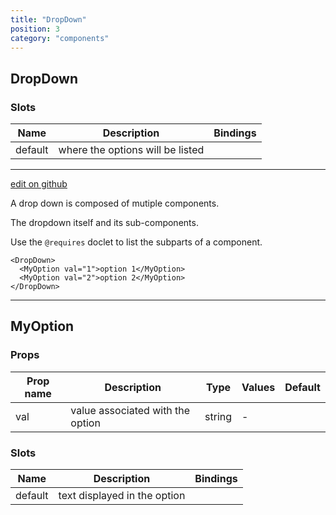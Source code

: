 ```yaml
---
title: "DropDown"
position: 3
category: "components"
---
```


## DropDown

### Slots

| Name    | Description                      | Bindings |
| ------- | -------------------------------- | -------- |
| default | where the options will be listed |          |

---

<a href="https://github.com/vue-styleguidist/vue-styleguidist/edit/dev/examples/docgen-nuxt/components/DropDown/ReadMe.md" class="docgen-edit-link">edit on github</a>

A drop down is composed of mutiple components.

The dropdown itself and its sub-components.

Use the `@requires` doclet to list the subparts of a component.

```vue live
<DropDown>
  <MyOption val="1">option 1</MyOption>
  <MyOption val="2">option 2</MyOption>
</DropDown>
```

---

## MyOption

### Props

| Prop name | Description                      | Type   | Values | Default |
| --------- | -------------------------------- | ------ | ------ | ------- |
| val       | value associated with the option | string | -      |         |

### Slots

| Name    | Description                  | Bindings |
| ------- | ---------------------------- | -------- |
| default | text displayed in the option |          |
